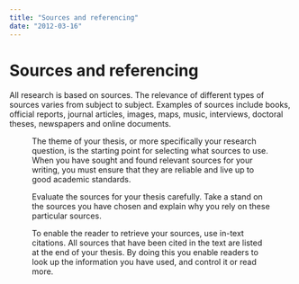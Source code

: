 ```yaml
---
title: "Sources and referencing"
date: "2012-03-16"
---
```


# Sources and referencing

All research is based on sources. The relevance of different types of sources varies from subject to subject. Examples of sources include books, official reports, journal articles, images, maps, music, interviews, doctoral theses, newspapers and online documents.

<Figure
  src="/images/illustrasjoner_kildehenvisning_500x450.png"
  caption=""
  type="right"
/>

The theme of your thesis, or more specifically your research question, is the starting point for selecting what sources to use. When you have sought and found relevant sources for your writing, you must ensure that they are reliable and live up to good academic standards.

Evaluate the sources for your thesis carefully. Take a stand on the sources you have chosen and explain why you rely on these particular sources.

To enable the reader to retrieve your sources, use in-text citations. All sources that have been cited in the text are listed at the end of your thesis. By doing this you enable readers to look up the information you have used, and control it or read more.
